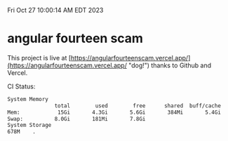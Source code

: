 Fri Oct 27 10:00:14 AM EDT 2023

# angular fourteen scam


This project is live at [https://angularfourteenscam.vercel.app/](https://angularfourteenscam.vercel.app/ "dog!") thanks to Github and Vercel.

CI Status: 

```bash
System Memory
               total        used        free      shared  buff/cache   available
Mem:            15Gi       4.3Gi       5.6Gi       384Mi       5.4Gi        10Gi
Swap:          8.0Gi       181Mi       7.8Gi
System Storage
678M	.
```
```bash

